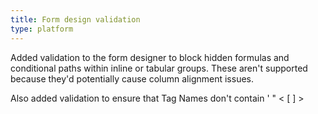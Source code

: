 ```yaml
---
title: Form design validation
type: platform
---
```


Added validation to the form designer to block hidden formulas and conditional paths within inline or tabular groups. These aren't supported because they'd potentially cause column alignment issues.

Also added validation to ensure that Tag Names don't contain ' " &lt; [ ] &gt;